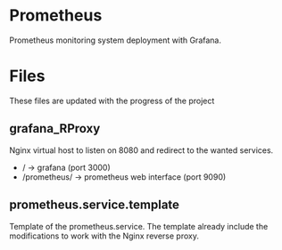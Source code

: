# Prometheus
Prometheus monitoring system deployment with Grafana.

# Files
These files are updated with the progress of the project

## grafana_RProxy
Nginx virtual host to listen on 8080 and redirect to the wanted services.
- / -> grafana (port 3000)
- /prometheus/ -> prometheus web interface (port 9090)

## prometheus.service.template
Template of the prometheus.service. The template already include the modifications to work with the Nginx reverse proxy.
